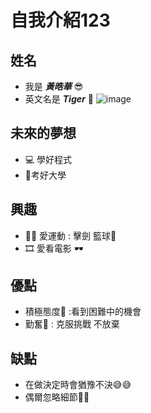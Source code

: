 # 自我介紹123

## 姓名 
* 我是 **_黃晧華_** 😎
* 英文名是  **_Tiger_** 🐯
 ![image](https://github.com/tigerthehandsome/practiceMarkdown/assets/145098737/b31fde8b-b3c1-4041-98fe-4820ec62b0f1)

## 未來的夢想
* 💻 學好程式
* 🏫考好大學
## 興趣
* 🏃‍♂️ 愛運動 : 擊劍 籃球🏀
* 🎞 愛看電影 🕶

## 優點 
* 積極態度🌝 :看到困難中的機會
* 勤奮💪 : 克服挑戰 不放棄


## 缺點
* 在做決定時會猶豫不決😅😅
* 偶爾忽略細節🧐🧐
